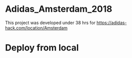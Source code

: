 # Adidas_Amsterdam_2018
This project was developed under 38 hrs for https://adidas-hack.com/location/Amsterdam


# Deploy from local

```bash


```